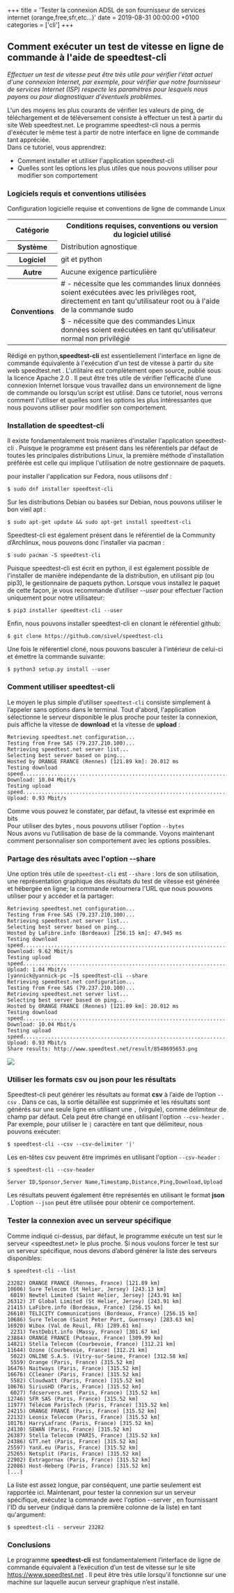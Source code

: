 +++
title = 'Tester la connexion ADSL de son fournisseur de services internet (orange,free,sfr,etc...)'
date = 2019-08-31 00:00:00 +0100
categories = ['cli']
+++
## Comment exécuter un test de vitesse en ligne de commande à l'aide de speedtest-cli

*Effectuer un test de vitesse peut être très utile pour vérifier l'état actuel d'une connexion Internet, par exemple, pour vérifier que notre fournisseur de services Internet (ISP) respecte les paramètres pour lesquels nous payons ou pour diagnostiquer d'éventuels problèmes.*

L'un des moyens les plus courants de vérifier les valeurs de ping, de téléchargement et de téléversement consiste à effectuer un test à partir du site Web speedtest.net. Le programme speedtest-cli nous a permis d'exécuter le même test à partir de notre interface en ligne de commande tant appréciée.  
Dans ce tutoriel, vous apprendrez:

*    Comment installer et utiliser l'application speedtest-cli
*    Quelles sont les options les plus utiles que nous pouvons utiliser pour modifier son comportement 

### Logiciels requis et conventions utilisées

Configuration logicielle requise et conventions de ligne de commande Linux 

 <table style="width:100%">
  <tr><th>Catégorie</th><th>Conditions requises, conventions ou version du logiciel utilisé</th></tr>
  <tr><th>Système</th><td>Distribution agnostique</td></tr>
  <tr><th>Logiciel</th><td>git et python</td></tr>
  <tr><th>Autre</th><td>Aucune exigence particulière</td></tr>
  <tr>
    <th rowspan="2">Conventions</th>
    <td># - nécessite que les commandes linux données soient exécutées avec les privilèges root, directement en tant qu'utilisateur root ou à l'aide de la commande sudo</td>
  </tr>
  <tr>
    <td>$ - nécessite que des commandes Linux données soient exécutées en tant qu'utilisateur normal non privilégié</td>
  </tr>
</table> 

Rédigé en python,**speedtest-cli** est essentiellement l'interface en ligne de commande équivalente à l'exécution d'un test de vitesse à partir du site web speedtest.net . L'utilitaire est complètement open source, publié sous la licence Apache 2.0 . Il peut être très utile de vérifier l’efficacité d’une connexion Internet lorsque vous travaillez dans un environnement de ligne de commande ou lorsqu’un script est utilisé. Dans ce tutoriel, nous verrons comment l'utiliser et quelles sont les options les plus intéressantes que nous pouvons utiliser pour modifier son comportement.

### Installation de speedtest-cli

Il existe fondamentalement trois manières d'installer l'application speedtest-cli . Puisque le programme est présent dans les référentiels par défaut de toutes les principales distributions Linux, la première méthode d'installation préférée est celle qui implique l'utilisation de notre gestionnaire de paquets. 

pour installer l'application sur Fedora, nous utilisons dnf :

    $ sudo dnf installer speedtest-cli 

Sur les distributions Debian ou basées sur Debian, nous pouvons utiliser le bon vieil apt :

    $ sudo apt-get update && sudo apt-get install speedtest-cli 

Speedtest-cli est également présent dans le référentiel de la Community d’Archlinux, nous pouvons donc l’installer via pacman :

    $ sudo pacman -S speedtest-cli 

Puisque speedtest-cli est écrit en python, il est également possible de l'installer de manière indépendante de la distribution, en utilisant pip (ou pip3), le gestionnaire de paquets python. Lorsque vous installez le paquet de cette façon, je vous recommande d’utiliser *--user* pour effectuer l’action uniquement pour notre utilisateur:

    $ pip3 installer speedtest-cli --user 

Enfin, nous pouvons installer speedtest-cli en clonant le référentiel github:

    $ git clone https://github.com/sivel/speedtest-cli 

Une fois le référentiel cloné, nous pouvons basculer à l'intérieur de celui-ci et émettre la commande suivante:

    $ python3 setup.py install --user 

### Comment utiliser speedtest-cli

Le moyen le plus simple d’utiliser `speedtest-cli` consiste simplement à l’appeler sans options dans le terminal. Tout d'abord, l'application sélectionne le serveur disponible le plus proche pour tester la connexion, puis affiche la vitesse de **download** et la vitesse de **upload** :

```
Retrieving speedtest.net configuration...
Testing from Free SAS (79.237.210.100)...
Retrieving speedtest.net server list...
Selecting best server based on ping...
Hosted by ORANGE FRANCE (Rennes) [121.89 km]: 20.012 ms
Testing download speed................................................................................
Download: 10.04 Mbit/s
Testing upload speed......................................................................................................
Upload: 0.93 Mbit/s
```

Comme vous pouvez le constater, par défaut, la vitesse est exprimée en bits  
Pour utiliser des bytes , nous pouvons utiliser l'option `--bytes`  
Nous avons vu l’utilisation de base de la commande. Voyons maintenant comment personnaliser son comportement avec les options possibles.

### Partage des résultats avec l'option --share

Une option très utile de `speedtest-cli` est `--share` : lors de son utilisation, une représentation graphique des résultats du test de vitesse est générée et hébergée en ligne; la commande retournera l'URL que nous pouvons utiliser pour y accéder et la partager:

```
Retrieving speedtest.net configuration...
Testing from Free SAS (79.237.210.100)...
Retrieving speedtest.net server list...
Selecting best server based on ping...
Hosted by LaFibre.info (Bordeaux) [256.15 km]: 47.945 ms
Testing download speed................................................................................
Download: 9.62 Mbit/s
Testing upload speed......................................................................................................
Upload: 1.04 Mbit/s
[yannick@yannick-pc ~]$ speedtest-cli --share
Retrieving speedtest.net configuration...
Testing from Free SAS (79.237.210.100)...
Retrieving speedtest.net server list...
Selecting best server based on ping...
Hosted by ORANGE FRANCE (Rennes) [121.89 km]: 20.012 ms
Testing download speed................................................................................
Download: 10.04 Mbit/s
Testing upload speed......................................................................................................
Upload: 0.93 Mbit/s
Share results: http://www.speedtest.net/result/8548695653.png
```

![](speedtest-cli-1.png)

### Utiliser les formats csv ou json pour les résultats

Speedtest-cli peut générer les résultats au format **csv** à l’aide de l’option `--csv` . Dans ce cas, la sortie détaillée est supprimée et les résultats sont générés sur une seule ligne en utilisant une `,` (virgule), comme délimiteur de champ par défaut. Cela peut être changé en utilisant l'option `--csv-header` . Par exemple, pour utiliser le `|` caractère en tant que délimiteur, nous pouvons exécuter:

    $ speedtest-cli --csv --csv-delimiter '|' 

Les en-têtes csv peuvent être imprimés en utilisant l'option `--csv-header` :

    $ speedtest-cli --csv-header 

    Server ID,Sponsor,Server Name,Timestamp,Distance,Ping,Download,Upload 

Les résultats peuvent également être représentés en utilisant le format **json** . L'option `--json` peut être utilisée pour obtenir ce comportement.


### Tester la connexion avec un serveur spécifique

Comme indiqué ci-dessus, par défaut, le programme exécute un test sur le serveur <speedtest.net> le plus proche. Si nous voulons forcer le test sur un serveur spécifique, nous devons d’abord générer la liste des serveurs disponibles:

    $ speedtest-cli --list

```
23282) ORANGE FRANCE (Rennes, France) [121.89 km]
10606) Sure Telecom (St Helier, Jersey) [243.13 km]
 6019) Newtel Limited (Saint Helier, Jersey) [243.91 km]
26312) JT Global Limited (St Helier, Jersey) [243.91 km]
21415) LaFibre.info (Bordeaux, France) [256.15 km]
26610) TELICITY Communications (Bordeaux, France) [256.15 km]
10686) Sure Telecom (Saint Peter Port, Guernsey) [283.63 km]
16920) Wibox (Val de Reuil, FR) [289.61 km]
 2231) TestDebit.info (Massy, France) [301.67 km]
23884) ORANGE FRANCE (Puteaux, France) [309.99 km]
14821) Stella Telecom (Courbevoie, France) [312.21 km]
11644) Ozone (Courbevoie, France) [312.21 km]
 5022) ONLINE S.A.S. (Vitry-sur-Seine, France) [312.58 km]
 5559) Orange (Paris, France) [315.52 km]
16476) Naitways (Paris, France) [315.52 km]
16676) CCleaner (Paris, France) [315.52 km]
 5582) Cloudwatt (Paris, France) [315.52 km]
10676) SiriusHD (Paris, France) [315.52 km]
 6027) fdcservers.net (Paris, France) [315.52 km]
12746) SFR SAS (Paris, France) [315.52 km]
11977) Télécom ParisTech (Paris, France) [315.52 km]
24215) ORANGE FRANCE (Paris, France) [315.52 km]
22132) Leonix Telecom (Paris, France) [315.52 km]
10176) HarryLafranc (Paris, France) [315.52 km]
24130) SEWAN (Paris, France) [315.52 km]
26387) Stella Telecom (PARIS, France) [315.52 km]
24386) GTT.net (Paris, France) [315.52 km]
25597) YanX.eu (Paris, France) [315.52 km]
25265) Netsplit (Paris, France) [315.52 km]
22902) Extragornax (Paris, France) [315.52 km]
22086) Host-Heberg (Paris, France) [315.52 km]
[...] 
```

La liste est assez longue, par conséquent, une partie seulement est rapportée ici. Maintenant, pour tester la connexion sur un serveur spécifique, exécutez la commande avec l'option --server , en fournissant l'ID du serveur (indiqué dans la première colonne de la liste) en tant qu'argument:

    $ speedtest-cli - serveur 23282 

### Conclusions

Le programme **speedtest-cli** est fondamentalement l’interface de ligne de commande équivalent à l’exécution d’un test de vitesse sur le site <https://www.speedtest.net> . 
Il peut être très utile lorsqu’il fonctionne sur une machine sur laquelle aucun serveur graphique n’est installé.
